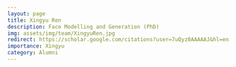 ```yaml
---
layout: page
title: Xingyu Ren
description: Face Modelling and Generation (PhD) 
img: assets/img/team/XingyuRen.jpg
redirect: https://scholar.google.com/citations?user=7uQyz0AAAAAJ&hl=en
importance: Xingyu
category: Alumni
---
```

